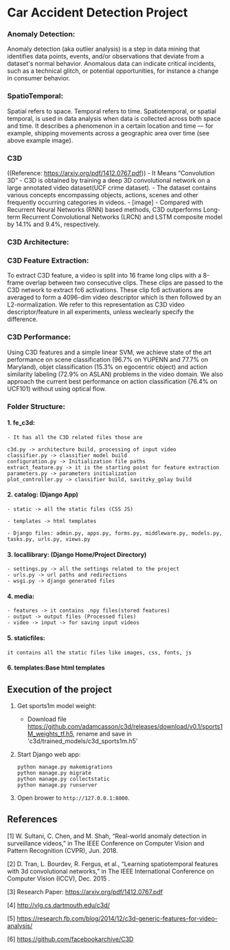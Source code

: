 # Car Accident Detection Project

### Anomaly Detection:
Anomaly detection (aka outlier analysis) is a step in data mining that identifies data points,
events, and/or observations that deviate from a dataset's normal behavior. Anomalous data can
indicate critical incidents, such as a technical glitch, or potential opportunities, for instance a change
in consumer behavior.

### SpatioTemporal:
Spatial refers to space. Temporal refers to time. Spatiotemporal, or spatial temporal, is
used in data analysis when data is collected across both space and time. It describes a phenomenon
in a certain location and time — for example, shipping movements across a geographic area over
time (see above example image).

### C3D
((Reference: https://arxiv.org/pdf/1412.0767.pdf))
    - It Means “Convolution 3D”
    - C3D is obtained by training a deep 3D convolutional network on a large annotated video
dataset(UCF crime dataset).
    - The dataset contains various concepts encompassing objects, actions, scenes and other
frequently occurring categories in videos.
    - [image]
    - Compared with Recurrent Neural Networks (RNN) based methods, C3D outperforms Long-term
Recurrent Convolutional Networks (LRCN) and LSTM composite model by 14.1% and 9.4%,
respectively.

### C3D Architecture:

### C3D Feature Extraction:
To extract C3D feature, a video is split into 16 frame long clips with a 8-frame overlap
between two consecutive clips. These clips are passed to the C3D network to extract fc6 activations.
These clip fc6 activations are averaged to form a 4096-dim video descriptor which is then followed
by an L2-normalization. We refer to this representation as C3D video descriptor/feature in all
experiments, unless weclearly specify the difference.

### C3D Performance:
Using C3D features and a simple linear SVM, we achieve state of the art performance on
scene classification (96.7% on YUPENN and 77.7% on Maryland), objet classification (15.3% on
egocentric object) and action similarity labeling (72.9% on ASLAN) problems in the video domain.
We also approach the current best performance on action classification (76.4% on UCF101) without
using optical flow.

### Folder Structure:
#### 1. fe_c3d:
    - It has all the C3D related files those are
    
    c3d.py -> architecture build, processing of input video
    classifier.py -> classifier model build
    configuration.py -> Initialization file paths
    extract_feature.py -> it is the starting point for feature extraction
    parameters.py -> parameters initialization
    plot_controller.py -> classifier build, savitzky_golay build
    
#### 2. catalog: (Django App)
    - static -> all the static files (CSS JS)
    
    - templates -> html templates
    
    - Django files: admin.py, apps.py, forms.py, middleware.py, models.py, tasks.py, urls.py, views.py
    
#### 3. locallibrary: (Django Home/Project Directory)
    - settings.py -> all the settings related to the project
    - urls.py -> url paths and redirections
    - wsgi.py -> django generated files
#### 4. media:
    - features -> it contains .npy files(stored features)
    - output -> output files (Processed files)
    - video -> input -> for saving input videos
#### 5. staticfiles:
    it contains all the static files like images, css, fonts, js
#### 6. templates:Base html templates


## Execution of the project

1. Get sports1m model weight:
    -  Download file https://github.com/adamcasson/c3d/releases/download/v0.1/sports1M_weights_tf.h5, rename and save in 'c3d/trained_models/c3d_sports1m.h5'
    
2. Start Django web app:
   ```
   python manage.py makemigrations
   python manage.py migrate
   python manage.py collectstatic
   python manage.py runserver
   ```  
3. Open brower to `http://127.0.0.1:8000`.

## References

[1] W. Sultani, C. Chen, and M. Shah, “Real-world anomaly detection in surveillance videos,” in The IEEE Conference on
Computer Vision and Pattern Recognition (CVPR), Jun. 2018.

[2] D. Tran, L. Bourdev, R. Fergus, et al., “Learning spatiotemporal features with 3d convolutional networks,” in The IEEE
International Conference on Computer Vision (ICCV), Dec. 2015 .

   [realworld]: <https://arxiv.org/pdf/1801.04264.pdf>
   [c3d]: <https://arxiv.org/pdf/1412.0767.pdf>
   
[3] Research Paper: https://arxiv.org/pdf/1412.0767.pdf

[4] http://vlg.cs.dartmouth.edu/c3d/

[5] https://research.fb.com/blog/2014/12/c3d-generic-features-for-video-analysis/

[6] https://github.com/facebookarchive/C3D
